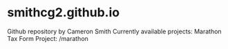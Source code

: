 # smithcg2.github.io
Github repository by Cameron Smith
Currently available projects:
Marathon Tax Form Project: /marathon
